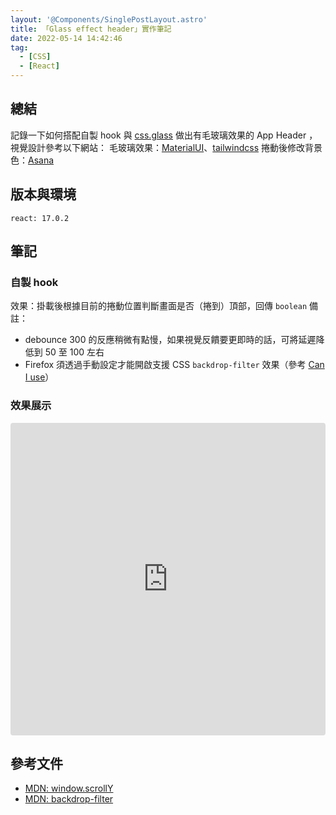 ```yaml
---
layout: '@Components/SinglePostLayout.astro'
title: 「Glass effect header」實作筆記
date: 2022-05-14 14:42:46
tag:
  - [CSS]
  - [React]
---
```


## 總結

記錄一下如何搭配自製 hook 與 [css.glass](https://css.glass/) 做出有毛玻璃效果的 App Header ，視覺設計參考以下網站：
毛玻璃效果：[MaterialUI](https://mui.com/)、[tailwindcss](https://tailwindcss.com/docs/installation)
捲動後修改背景色：[Asana](https://asana.com/?noredirect)

## 版本與環境

```
react: 17.0.2
```

## 筆記

### 自製 hook

<script src="https://gist.github.com/tzynwang/7409c396191607b250274efa9b04fbdd.js"></script>

效果：掛載後根據目前的捲動位置判斷畫面是否（捲到）頂部，回傳 `boolean`
備註：

- debounce 300 的反應稍微有點慢，如果視覺反饋要更即時的話，可將延遲降低到 50 至 100 左右
- Firefox 須透過手動設定才能開啟支援 CSS `backdrop-filter` 效果（參考 [Can I use](https://caniuse.com/?search=backdrop-filter)）

### 效果展示

<iframe src="https://codesandbox.io/embed/blue-night-cid40q?fontsize=14&hidenavigation=1&theme=dark"
     style="width:100%; height:500px; border:0; border-radius: 4px; overflow:hidden;"
     title="blue-night-cid40q"
     allow="accelerometer; ambient-light-sensor; camera; encrypted-media; geolocation; gyroscope; hid; microphone; midi; payment; usb; vr; xr-spatial-tracking"
     sandbox="allow-forms allow-modals allow-popups allow-presentation allow-same-origin allow-scripts"
   ></iframe>

## 參考文件

- [MDN: window.scrollY](https://developer.mozilla.org/en-US/docs/Web/API/Window/scrollY)
- [MDN: backdrop-filter](https://developer.mozilla.org/en-US/docs/Web/CSS/backdrop-filter)
